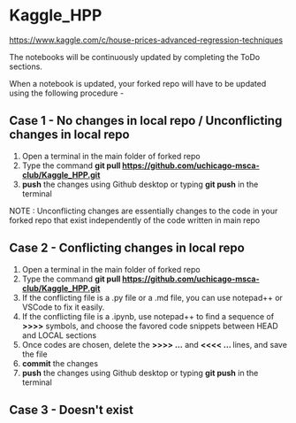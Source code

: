 # Kaggle_HPP
https://www.kaggle.com/c/house-prices-advanced-regression-techniques


The notebooks will be continuously updated by completing the ToDo sections.

When a notebook is updated, your forked repo will have to be updated using the following procedure - 

## Case 1 - No changes in local repo / Unconflicting changes in local repo

1. Open a terminal in the main folder of forked repo
1. Type the command <b>git pull https://github.com/uchicago-msca-club/Kaggle_HPP.git</b>
1. <b>push</b> the changes using Github desktop or typing <b>git push</b> in the terminal

NOTE : Unconflicting changes are essentially changes to the code in your forked repo that exist independently of the code written in main repo

## Case 2 - Conflicting changes in local repo

1. Open a terminal in the main folder of forked repo
1. Type the command <b>git pull https://github.com/uchicago-msca-club/Kaggle_HPP.git</b>
1. If the conflicting file is a .py file or a .md file, you can use notepad++ or VSCode to fix it easily.
1. If the conflicting file is a .ipynb, use notepad++ to find a sequence of <b>>>>></b> symbols, and choose the favored code snippets between HEAD and LOCAL sections
1. Once codes are chosen, delete the <b>>>>> ...</b> and <b><<<< ... </b> lines, and save the file
1. <b>commit</b> the changes
1. <b>push</b> the changes using Github desktop or typing <b>git push</b> in the terminal

## Case 3 - Doesn't exist
